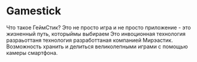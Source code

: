 # Gamestick

Что такое ГеймСтик? Это не просто игра и не просто приложение - это жизненный путь, которыймы выбираем
Это инвоционная технология разраьоттаня технология разработтаная компанией Мирэастик. Возможность хранить и делиться великолепными играми с помощью камеры смартфона.
